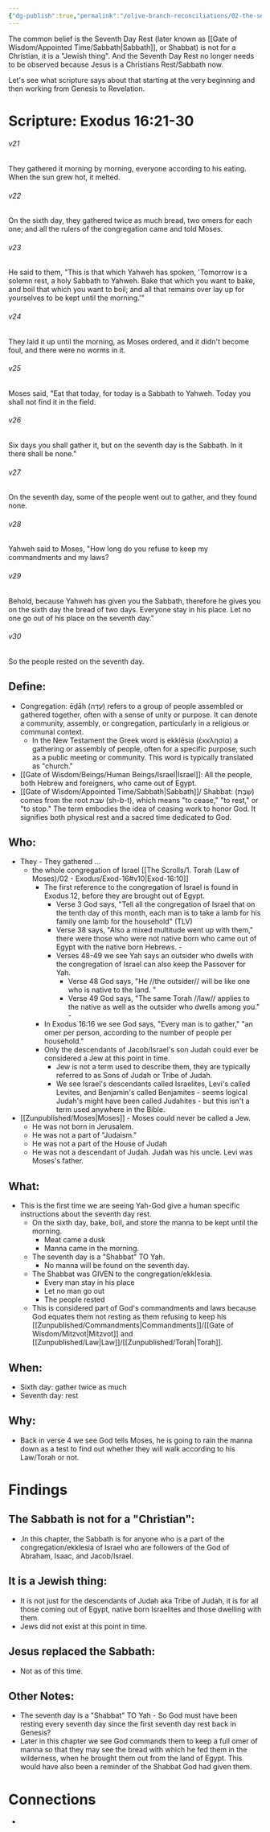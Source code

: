 ```yaml
---
{"dg-publish":true,"permalink":"/olive-branch-reconciliations/02-the-seventh-day-rest-was-for-them-02-exod-16/","tags":["#OliveBranch","#Sabbath"]}
---
```


The common belief is the Seventh Day Rest (later known as [[Gate of Wisdom/Appointed Time/Sabbath\|Sabbath]], or Shabbat) is not for a Christian, it is a "Jewish thing". And the Seventh Day Rest no longer needs to be observed because Jesus is a Christians Rest/Sabbath now. 

Let's see what scripture says about that starting at the very beginning and then working from Genesis to Revelation. 
# Scripture: Exodus 16:21-30 

<div class="transclusion internal-embed is-loaded"><div class="markdown-embed">



###### v21 
They gathered it morning by morning, everyone according to his eating. When the sun grew hot, it melted. 


</div></div>

<div class="transclusion internal-embed is-loaded"><div class="markdown-embed">



###### v22 
On the sixth day, they gathered twice as much bread, two omers for each one; and all the rulers of the congregation came and told Moses. 


</div></div>

<div class="transclusion internal-embed is-loaded"><div class="markdown-embed">



###### v23 
He said to them, "This is that which Yahweh has spoken, 'Tomorrow is a solemn rest, a holy Sabbath to Yahweh. Bake that which you want to bake, and boil that which you want to boil; and all that remains over lay up for yourselves to be kept until the morning.'" 


</div></div>

<div class="transclusion internal-embed is-loaded"><div class="markdown-embed">



###### v24 
They laid it up until the morning, as Moses ordered, and it didn't become foul, and there were no worms in it. 


</div></div>

<div class="transclusion internal-embed is-loaded"><div class="markdown-embed">



###### v25 
Moses said, "Eat that today, for today is a Sabbath to Yahweh. Today you shall not find it in the field. 


</div></div>

<div class="transclusion internal-embed is-loaded"><div class="markdown-embed">



###### v26 
Six days you shall gather it, but on the seventh day is the Sabbath. In it there shall be none." 


</div></div>

<div class="transclusion internal-embed is-loaded"><div class="markdown-embed">



###### v27 
On the seventh day, some of the people went out to gather, and they found none. 


</div></div>

<div class="transclusion internal-embed is-loaded"><div class="markdown-embed">



###### v28 
Yahweh said to Moses, "How long do you refuse to keep my commandments and my laws? 


</div></div>

<div class="transclusion internal-embed is-loaded"><div class="markdown-embed">



###### v29 
Behold, because Yahweh has given you the Sabbath, therefore he gives you on the sixth day the bread of two days. Everyone stay in his place. Let no one go out of his place on the seventh day." 


</div></div>

<div class="transclusion internal-embed is-loaded"><div class="markdown-embed">



###### v30 
So the people rested on the seventh day. 


</div></div>



## **Define**: 
- Congregation: ēḏāh (עֵדָה) refers to a group of people assembled or gathered together, often with a sense of unity or purpose. It can denote a community, assembly, or congregation, particularly in a religious or communal context.
	- In the New Testament the Greek word is ekklēsia (ἐκκλησία) a gathering or assembly of people, often for a specific purpose, such as a public meeting or community. This word is typically translated as "church."
- [[Gate of Wisdom/Beings/Human Beings/Israel\|Israel]]: All the people, both Hebrew and foreigners, who came out of Egypt.
- [[Gate of Wisdom/Appointed Time/Sabbath\|Sabbath]]/ Shabbat: (שַׁבָּת) comes from the root שׁבת (sh-b-t), which means "to cease," "to rest," or "to stop." The term embodies the idea of ceasing work to honor God. It signifies both physical rest and a sacred time dedicated to God.

## **Who**:
-  They - They gathered ...  
	- the whole congregation of Israel [[The Scrolls/1. Torah (Law of Moses)/02 - Exodus/Exod-16#v10\|Exod-16:10]]
		- The first reference to the congregation of Israel is found in Exodus 12, before they are brought out of Egypt. 
			- Verse 3 God says, "Tell all the congregation of Israel that on the tenth day of this month, each man is to take a lamb for his family one lamb for the household" (TLV)			
			- Verse 38 says, "Also a mixed multitude went up with them," there were those who were not native born who came out of Egypt with the native born Hebrews.			-
			- Verses 48-49 we see Yah says an outsider who dwells with the congregation of Israel can also keep the Passover for Yah. 
				- Verse 48 God says, "He //the outsider// will be like one who is native to the land. "
				- Verse 49 God says, "The same Torah //law// applies to the native as well as the outsider who dwells among you."			-
		- In Exodus 16:16 we see God says, "Every man is to gather," "an omer per person, according to the number of people per household."
		- Only the descendants of Jacob/Israel's son Judah could ever be considered a Jew at this point in time. 
			- Jew is not a term used to describe them, they are typically referred to as Sons of Judah or Tribe of Judah. 
			- We see Israel's descendants called Israelites, Levi's called Levites, and Benjamin's called Benjamites - seems logical Judah's might have been called Judahites - but this isn't a term used anywhere in the Bible.
- [[Zunpublished/Moses\|Moses]] - Moses could never be called a Jew. 
	- He was not born in Jerusalem.
	- He was not a part of "Judaism."
	- He was not a part of the House of Judah
	- He was not a descendant of Judah. Judah was his uncle. Levi was Moses's father.

## **What**: 
- This is the first time we are seeing Yah-God give a human specific instructions about the seventh day rest. 
	- On the sixth day, bake, boil, and store the manna to be kept until the morning.
		- Meat came a dusk
		- Manna came in the morning.
	- The seventh day is a "Shabbat" TO Yah. 
		- No manna will be found on the seventh day.
	- The Shabbat was GIVEN to the congregation/ekklesia.
		- Every man stay in his place
		- Let no man go out
		- The people rested
	- This is considered part of God's commandments and laws because God equates them not resting as them refusing to keep his [[Zunpublished/Commandments\|Commandments]]/[[Gate of Wisdom/Mitzvot\|Mitzvot]] and [[Zunpublished/Law\|Law]]/[[Zunpublished/Torah\|Torah]].
## **When**:
- Sixth day: gather twice as much
- Seventh day: rest

## **Why**: 
- Back in verse 4 we see God tells Moses, he is going to rain the manna down as a test to find out whether they will walk according to his Law/Torah or not. 

# Findings

## The Sabbath is not for a "Christian":
- .In this chapter, the Sabbath is for anyone who is a part of the congregation/ekklesia of Israel who are followers of the God of Abraham, Isaac, and Jacob/Israel.
## It is a Jewish thing: 
- It is not just for the descendants of Judah aka Tribe of Judah, it is for all those coming out of Egypt, native born Israelites and those dwelling with them. 
- Jews did not exist at this point in time.
## Jesus replaced the Sabbath:
- Not as of this time.

## Other Notes:
- The seventh day is a "Shabbat" TO Yah - So God must have been resting every seventh day since the first seventh day rest back in Genesis?
- Later in this chapter we see God commands them to keep a full omer of manna so that they may see the bread with which he fed them in the wilderness, when he brought them out from the land of Egypt. This would have also been a reminder of the Shabbat God had given them. 

# Connections
- 



